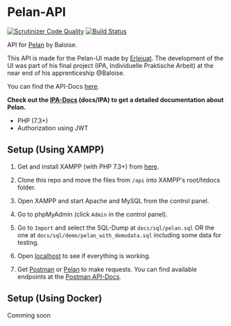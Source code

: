 # Pelan-API
[![Scrutinizer Code Quality](https://scrutinizer-ci.com/g/baloise/pelan-api/badges/quality-score.png?b=master)](https://scrutinizer-ci.com/g/baloise/pelan-api/?branch=master)
[![Build Status](https://scrutinizer-ci.com/g/baloise/pelan-api/badges/build.png?b=master)](https://scrutinizer-ci.com/g/baloise/pelan-api/build-status/master)

API for [Pelan](https://github.com/baloise/pelan/) by Baloise.

This API is made for the Pelan-UI made by [Erleiuat](https://github.com/erleiuat).
The development of the UI was part of his final project (IPA, Individuelle Praktische Arbeit) at the near end of his apprenticeship @Baloise.

You can find the API-Docs [here](https://documenter.getpostman.com/view/6073079/S17jVXSG).

<b>Check out the [IPA-Docs](https://github.com/baloise/pelan/tree/master/docs/IPA) (docs/IPA) to get a detailed documentation about Pelan.</b>

- PHP (7.3+)
- Authorization using JWT

## Setup (Using XAMPP)
1. Get and install XAMPP (with PHP 7.3+) from [here](https://www.apachefriends.org/).
2. Clone this repo and move the files from `/api` into XAMPP's root/htdocs folder.
3. Open XAMPP and start Apache and MySQL from the control panel.
4. Go to phpMyAdmin (click `Admin` in the control panel).
5. Go to `Import` and select the SQL-Dump at `docs/sql/pelan.sql` OR the one at `docs/sql/demo/pelan_with_demodata.sql` including some data for testing.
6. Open [localhost](http://localhost/) to see if everything is working.

7. Get [Postman](https://www.getpostman.com/) or [Pelan](https://github.com/baloise/pelan/) to make requests. You can find available endpoints at the [Postman API-Docs](https://documenter.getpostman.com/view/6073079/S17jVXSG).

## Setup (Using Docker)
Comming soon
